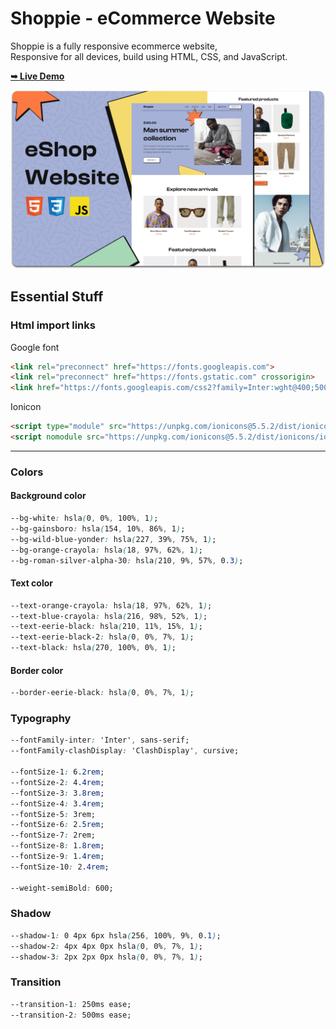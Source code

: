 # Shoppie - eCommerce Website

Shoppie is a fully responsive ecommerce website, <br />Responsive for all devices, build using HTML, CSS, and JavaScript.

<a href="shoppie.zaursharifov.com"><strong>➥ Live Demo</strong></a>
<br />

![Shoppie Desktop Demo](./cover.png "Desktop Demo")

## Essential Stuff

### Html import links

Google font

``` html
<link rel="preconnect" href="https://fonts.googleapis.com">
<link rel="preconnect" href="https://fonts.gstatic.com" crossorigin>
<link href="https://fonts.googleapis.com/css2?family=Inter:wght@400;500;600&display=swap" rel="stylesheet">
```

Ionicon

``` html
<script type="module" src="https://unpkg.com/ionicons@5.5.2/dist/ionicons/ionicons.esm.js"></script>
<script nomodule src="https://unpkg.com/ionicons@5.5.2/dist/ionicons/ionicons.js"></script>
```

---

### Colors

#### Background color

``` css
--bg-white: hsla(0, 0%, 100%, 1);
--bg-gainsboro: hsla(154, 10%, 86%, 1);
--bg-wild-blue-yonder: hsla(227, 39%, 75%, 1);
--bg-orange-crayola: hsla(18, 97%, 62%, 1);
--bg-roman-silver-alpha-30: hsla(210, 9%, 57%, 0.3);
```

#### Text color

``` css
--text-orange-crayola: hsla(18, 97%, 62%, 1);
--text-blue-crayola: hsla(216, 98%, 52%, 1);
--text-eerie-black: hsla(210, 11%, 15%, 1);
--text-eerie-black-2: hsla(0, 0%, 7%, 1);
--text-black: hsla(270, 100%, 0%, 1);
```

#### Border color

``` css
--border-eerie-black: hsla(0, 0%, 7%, 1);
```

### Typography

``` css
--fontFamily-inter: 'Inter', sans-serif;
--fontFamily-clashDisplay: 'ClashDisplay', cursive;

--fontSize-1: 6.2rem;
--fontSize-2: 4.4rem;
--fontSize-3: 3.8rem;
--fontSize-4: 3.4rem;
--fontSize-5: 3rem;
--fontSize-6: 2.5rem;
--fontSize-7: 2rem;
--fontSize-8: 1.8rem;
--fontSize-9: 1.4rem;
--fontSize-10: 2.4rem;

--weight-semiBold: 600;
```

### Shadow

``` css
--shadow-1: 0 4px 6px hsla(256, 100%, 9%, 0.1);
--shadow-2: 4px 4px 0px hsla(0, 0%, 7%, 1);
--shadow-3: 2px 2px 0px hsla(0, 0%, 7%, 1);
```

### Transition

``` css
--transition-1: 250ms ease;
--transition-2: 500ms ease;
```

